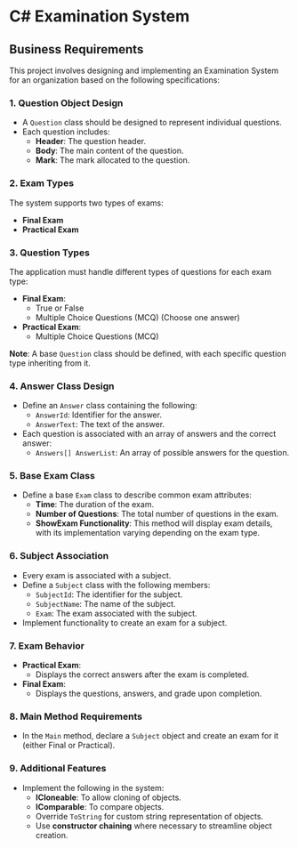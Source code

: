 # C# Examination System

## Business Requirements

This project involves designing and implementing an Examination System for an organization based on the following specifications:

### 1. Question Object Design

-   A `Question` class should be designed to represent individual questions.
-   Each question includes:
    -   **Header**: The question header.
    -   **Body**: The main content of the question.
    -   **Mark**: The mark allocated to the question.

### 2. Exam Types

The system supports two types of exams:

-   **Final Exam**
-   **Practical Exam**

### 3. Question Types

The application must handle different types of questions for each exam type:

-   **Final Exam**:
    -   True or False
    -   Multiple Choice Questions (MCQ) (Choose one answer)
-   **Practical Exam**:
    -   Multiple Choice Questions (MCQ)

**Note**: A base `Question` class should be defined, with each specific question type inheriting from it.

### 4. Answer Class Design

-   Define an `Answer` class containing the following:
    -   `AnswerId`: Identifier for the answer.
    -   `AnswerText`: The text of the answer.
-   Each question is associated with an array of answers and the correct answer:
    -   `Answers[] AnswerList`: An array of possible answers for the question.

### 5. Base Exam Class

-   Define a base `Exam` class to describe common exam attributes:
    -   **Time**: The duration of the exam.
    -   **Number of Questions**: The total number of questions in the exam.
    -   **ShowExam Functionality**: This method will display exam details, with its implementation varying depending on the exam type.

### 6. Subject Association

-   Every exam is associated with a subject.
-   Define a `Subject` class with the following members:
    -   `SubjectId`: The identifier for the subject.
    -   `SubjectName`: The name of the subject.
    -   `Exam`: The exam associated with the subject.
-   Implement functionality to create an exam for a subject.

### 7. Exam Behavior

-   **Practical Exam**:
    -   Displays the correct answers after the exam is completed.
-   **Final Exam**:
    -   Displays the questions, answers, and grade upon completion.

### 8. Main Method Requirements

-   In the `Main` method, declare a `Subject` object and create an exam for it (either Final or Practical).

### 9. Additional Features

-   Implement the following in the system:
    -   **ICloneable**: To allow cloning of objects.
    -   **IComparable**: To compare objects.
    -   Override `ToString` for custom string representation of objects.
    -   Use **constructor chaining** where necessary to streamline object creation.
